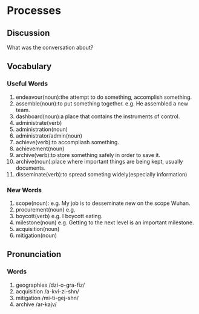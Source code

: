 # Processes
## Discussion
What was the conversation about?  


## Vocabulary
### Useful Words
1. endeavour(noun):the attempt to do something, accomplish something.
1. assemble(noun):to put something together. e.g. He assembled a new team.
1. dashboard(noun):a place that contains the instruments of control.
1. administrate(verb)
1. administration(noun)
1. administrator/admin(noun)
1. achieve(verb):to accompliash something. 
1. achievement(noun)
1. archive(verb):to store something safely in order to save it.
1. archive(noun):place where important things are being kept, usually documents.
1. disseminate(verb):to spread someting widely(especially information)

### New Words
1. scope(noun): e.g. My job is to desseminate new on the scope Wuhan.
1. procurement(noun) e.g. 
1. boycott(verb) e.g. I boycott eating.
1. milestone(noun) e.g. Getting to the next level is an important milestone.
1. acquisition(noun)
1. mitigation(noun)

## Pronunciation
### Words
1. geographies /dzi-o-gra-fiz/
1. acquisition /a-kvi-zi-shn/
1. mitigation /mi-ti-gej-shn/
1. archive /ar-kajv/
